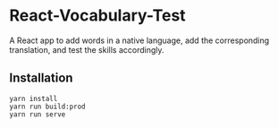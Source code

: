 # React-Vocabulary-Test
A React app to add words in a native language, add the corresponding translation, and test the skills accordingly.

## Installation
```
yarn install
yarn run build:prod
yarn run serve
```

